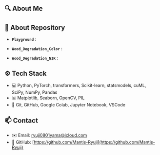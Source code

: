 ## 🔍 About Me


## 🚀 About Repository

- **`Playground`** :

  
- **`Wood_Degradation_Color`** :

  
- **`Wood_Degradation_NIR`** :


## ⚙️ Tech Stack

- 💻 Python, PyTorch, transformers, Scikit-learn, statsmodels, cuML, SciPy, NumPy, Pandas
- 📊 Matplotlib, Seaborn, OpenCV, PIL
- 📁 Git, GitHub, Google Colab, Jupyter Notebook, VSCode

## 📫 Contact

- ✉️ Email: ryuji0801yama@icloud.com
- 📂 GitHub: [https://github.com/Mantis-Ryuji](https://github.com/Mantis-Ryuji)
